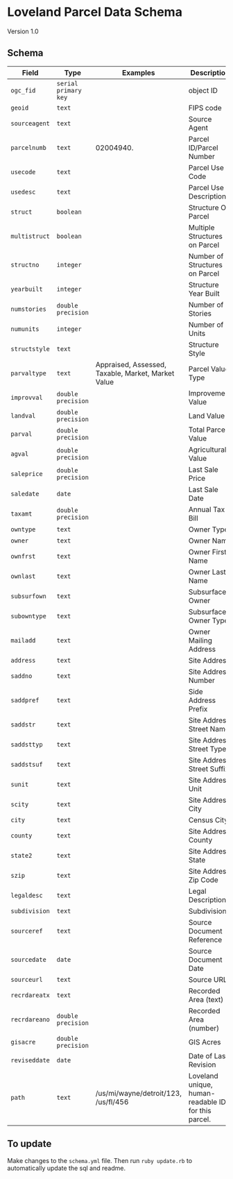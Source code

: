 # Loveland Parcel Data Schema

Version 1.0

## Schema

| Field | Type | Examples | Description |
| ----- | ---- | -------- | ----------- |
| `ogc_fid` | `serial primary key` |  | object ID |
| `geoid` | `text` |  | FIPS code |
| `sourceagent` | `text` |  | Source Agent |
| `parcelnumb` | `text` | 02004940. | Parcel ID/Parcel Number |
| `usecode` | `text` |  | Parcel Use Code |
| `usedesc` | `text` |  | Parcel Use Description |
| `struct` | `boolean` |  | Structure On Parcel |
| `multistruct` | `boolean` |  | Multiple Structures on Parcel |
| `structno` | `integer` |  | Number of Structures on Parcel |
| `yearbuilt` | `integer` |  | Structure Year Built |
| `numstories` | `double precision` |  | Number of Stories |
| `numunits` | `integer` |  | Number of Units |
| `structstyle` | `text` |  | Structure Style |
| `parvaltype` | `text` | Appraised, Assessed, Taxable, Market, Market Value | Parcel Value Type |
| `improvval` | `double precision` |  | Improvement Value |
| `landval` | `double precision` |  | Land Value |
| `parval` | `double precision` |  | Total Parcel Value |
| `agval` | `double precision` |  | Agricultural Value |
| `saleprice` | `double precision` |  | Last Sale Price |
| `saledate` | `date` |  | Last Sale Date |
| `taxamt` | `double precision` |  | Annual Tax Bill |
| `owntype` | `text` |  | Owner Type |
| `owner` | `text` |  | Owner Name |
| `ownfrst` | `text` |  | Owner First Name |
| `ownlast` | `text` |  | Owner Last Name |
| `subsurfown` | `text` |  | Subsurface Owner |
| `subowntype` | `text` |  | Subsurface Owner Type |
| `mailadd` | `text` |  | Owner Mailing Address |
| `address` | `text` |  | Site Address |
| `saddno` | `text` |  | Site Address Number |
| `saddpref` | `text` |  | Side Address Prefix |
| `saddstr` | `text` |  | Site Address Street Name |
| `saddsttyp` | `text` |  | Site Address Street Type |
| `saddstsuf` | `text` |  | Site Address Street Suffix |
| `sunit` | `text` |  | Site Address Unit |
| `scity` | `text` |  | Site Address City |
| `city` | `text` |  | Census City |
| `county` | `text` |  | Site Address County |
| `state2` | `text` |  | Site Address State |
| `szip` | `text` |  | Site Address Zip Code |
| `legaldesc` | `text` |  | Legal Description |
| `subdivision` | `text` |  | Subdivision |
| `sourceref` | `text` |  | Source Document Reference |
| `sourcedate` | `date` |  | Source Document Date |
| `sourceurl` | `text` |  | Source URL |
| `recrdareatx` | `text` |  | Recorded Area (text) |
| `recrdareano` | `double precision` |  | Recorded Area (number) |
| `gisacre` | `double precision` |  | GIS Acres |
| `reviseddate` | `date` |  | Date of Last Revision |
| `path` | `text` | /us/mi/wayne/detroit/123, /us/fl/456 | Loveland unique, human-readable ID for this parcel. |

## To update

Make changes to the `schema.yml` file. Then run `ruby update.rb` to
automatically update the sql and readme.
